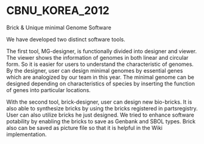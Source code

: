 CBNU_KOREA_2012
===============

Brick & Unique minimal Genome Software

We have developed two distinct software tools. 

The first tool, MG-designer, is functionally divided into designer and viewer. The viewer shows the information of genomes in both linear and circular form. So it is easier for users to understand the characteristic of genomes. By the designer, user can design minimal genomes by essential genes which are analogized by our team in this year. The minimal genome can be designed depending on characteristics of species by inserting the function of genes into particular locations. 

With the second tool, brick-designer, user can design new bio-bricks. It is also able to synthesize bricks by using the bricks registered in partsregistry. User can also utilize bricks he just designed. We tried to enhance software potability by enabling the bricks to save as Genbank and SBOL types. Brick also can be saved as picture file so that it is helpful in the Wiki implementation.